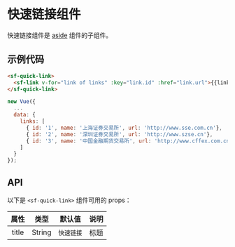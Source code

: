 # 快速链接组件
快速链接组件是 [aside](./aside.html) 组件的子组件。

## 示例代码

```html
<sf-quick-link>
  <sf-link v-for="link of links" :key="link.id" :href="link.url">{{link.name}}</sf-link>
</sf-quick-link>
```

```js
new Vue({
  ...
  data: {
    links: [
      { id: '1', name: '上海证券交易所', url: 'http://www.sse.com.cn'},
      { id: '2', name: '深圳证券交易所', url: 'http://www.szse.cn'},
      { id: '3', name: '中国金融期货交易所', url: 'http://www.cffex.com.cn'}
    ]
  }
});
```

## API

以下是 `<sf-quick-link>` 组件可用的 props：

| 属性 | 类型 | 默认值 | 说明 |
| :---: | :---: | :---: | --- |
| title | String | `快速链接` | 标题 |
